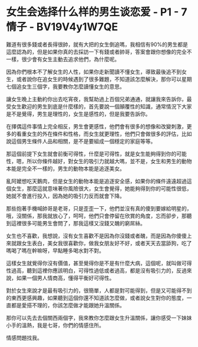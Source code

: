# 女生会选择什么样的男生谈恋爱 - P1 - 7情子 - BV19V4y1W7QE

難道有很多錢或者長得很帥，就有大把的女生倒追嗎，我相信有90%的男生都是這麼認為的，但是如果你真的去採訪一下有錢或者帥哥，答案會跟你想像的完全不一樣，很少會有女生主動去追求他們，為什麼呢。

因為你們根本不了解女生的人性，如果你走新聞讀不懂女生，導致最後追不到女生，或者說你在追女生的時候遇到了很多難題，不知道該怎麼解決，那你可以星期七個追女生三個字，我要教你怎麼讀懂女生的意思。

讓女生晚上主動約你出去吃宵夜，我幫助過上百個兄弟通通，就讓我來告訴你，最受女生歡迎的男生到底是什麼樣的，首先要說一個顛覆性的知識，通常情況下大家是不是覺得，男生是理性的，女生是感性的，但是我要告訴你。

在擇偶這件事情上完全相反，男生會更感性，他們會有很多的想像和改變刺激，更多的看重女生的外在條件和性格，而女生就更理性，他們只會做很多的評估，比如說這個男生條件人品和相關，是不是要組成一個穩定的家庭等等。

那這個前提下女生就會前衡可得性，什麼是可得性，就是女生能夠得到你的可能性，嗯，所以你條件越好，對女生的吸引力就越大嗎，並不是，女生和男生的動物本能是完全不一樣的，男生的動物本能是追逐美女。

亂阿嬤想吃天鵝肉，但是女生的動物本能是追逐安全感，如果你的條件遠遠超過這個女生，那麼這就意味著你風險很大，女生會覺得，她能夠得到你的可能性很低，她就不會進行投入，因為她的吸引力反而就會下降。

那些抱著手機喊帥哥是老哥，只是歪歪一下，他們並沒有真的傻到要嫁給明星的，哦，沒關係，那我就放心了，呵呵，他們只會停留在欣賞的角度，忘而卻步，那聽到這裡很多可能男生會問了，那我這樣又沒錢又醜的窮屌絲。

女生也不喜歡，我想說，沒有女生喜歡不是因為你沒錢或者醜，而是因為你傻傻上來就跟女生表白，美女我很喜歡你，做我女朋友好不好，或者天天去當舔狗，吃了嗎喝了嗎在幹嘛呀，早點睡多喝水對不對。

這樣女生就覺得你沒有價值，甚至覺得你是不是有什麼大病，這個呢，就叫做可得性過高，聽到這裡你應該明白，可得性過低或者過高，都是沒有吸引力的，反過來說，如果一個男人情商高，懂得平衡好可得性。

對於女生來說才是最有吸引力的，很簡單，人都是對可能得到，但是又可能得不到的東西更感興趣，如果聽到這個你還不知道該怎麼做，或者說女生對你的態度，一直都是愛搭不理的，你該怎麼做才能跟她升溫關係。

那你可以先去去個關西兩個字，我來教你怎麼跟女生升溫關係，讓你感受一下妹妹小手的溫熱，我是七哥，你們的情感住所。

情感問題找我。